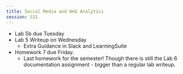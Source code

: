 ```yaml
---
title: Social Media and Web Analytics
session: S31
---
```


* Lab 5b due Tuesday
* Lab 5 Writeup on Wednesday
    * Extra Guidance in Slack and LearningSuite
* Homework 7 due Friday.
    * Last homework for the semester! Though there is still the Lab 6 documentation assignment - bigger than a regular lab writeup.
